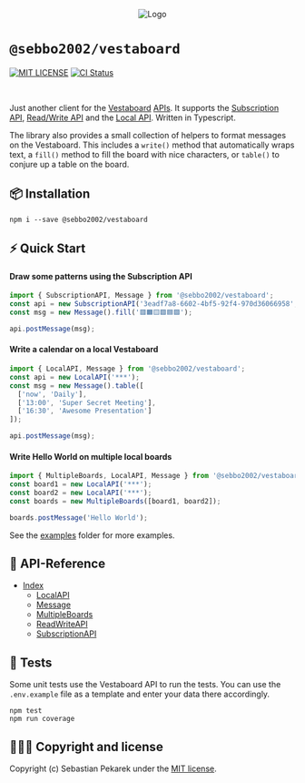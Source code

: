 <p align="center">
    <img src="https://d.sebbo.net/vestaboard-client-logo-CHm68XZRk-zNNTOboqFhVFbeuN6ccZkBsvGQxAJPx5GCBbSI2GnbSse6ovApzaULciWRnoOTzOny70L7Rcpv0SIkOPGIwCC3ZDsJFNeH1A00lB.png" alt="Logo" />
</p>

# `@sebbo2002/vestaboard`

[![MIT LICENSE](https://img.shields.io/badge/license-MIT-blue.svg?style=flat-square)](https://github.com/sebbo2002/vestaboard/blob/develop/LICENSE)
[![CI Status](https://img.shields.io/github/actions/workflow/status/sebbo2002/vestaboard/test-release.yml?style=flat-square)](https://github.com/sebbo2002/vestaboard/actions)

<br />


Just another client for the [Vestaboard](https://www.vestaboard.com/) [APIs](https://docs.vestaboard.com/). It supports 
the [Subscription API](https://docs.vestaboard.com/methods), [Read/Write API](https://docs.vestaboard.com/read-write) and 
the [Local API](https://docs.vestaboard.com/local). Written in Typescript.

The library also provides a small collection of helpers to format messages on the Vestaboard. This includes a `write()` 
method that automatically wraps text, a `fill()` method to fill the board with nice characters, or `table()` to conjure 
up a table on the board.


## 📦 Installation

	npm i --save @sebbo2002/vestaboard


## ⚡️ Quick Start

#### Draw some patterns using the Subscription API

```js
import { SubscriptionAPI, Message } from '@sebbo2002/vestaboard';
const api = new SubscriptionAPI('3eadf7a8-6602-4bf5-92f4-970d36066958', '******************************');
const msg = new Message().fill('🟥🟧🟨🟩🟦🟪');

api.postMessage(msg);
```

#### Write a calendar on a local Vestaboard
```js
import { LocalAPI, Message } from '@sebbo2002/vestaboard';
const api = new LocalAPI('***');
const msg = new Message().table([
  ['now', 'Daily'],
  ['13:00', 'Super Secret Meeting'],
  ['16:30', 'Awesome Presentation']
]);

api.postMessage(msg);
```

#### Write Hello World on multiple local boards
```js
import { MultipleBoards, LocalAPI, Message } from '@sebbo2002/vestaboard';
const board1 = new LocalAPI('***');
const board2 = new LocalAPI('***');
const boards = new MultipleBoards([board1, board2]);

boards.postMessage('Hello World');
```

See the [examples](./examples) folder for more examples.


## 📑 API-Reference

- [Index](https://sebbo2002.github.io/vestaboard/develop/reference/)
  - [LocalAPI](https://sebbo2002.github.io/vestaboard/develop/reference/classes/LocalAPI.html)
  - [Message](https://sebbo2002.github.io/vestaboard/develop/reference/classes/Message.html)
  - [MultipleBoards](https://sebbo2002.github.io/vestaboard/develop/reference/classes/MultipleBoards.html)
  - [ReadWriteAPI](https://sebbo2002.github.io/vestaboard/develop/reference/classes/ReadWriteAPI.html)
  - [SubscriptionAPI](https://sebbo2002.github.io/vestaboard/develop/reference/classes/SubscriptionAPI.html)


## 🚦 Tests

Some unit tests use the Vestaboard API to run the tests. You can use the `.env.example` file as a template and enter your 
data there accordingly.

```
npm test
npm run coverage
```


## 🙆🏼‍♂️ Copyright and license

Copyright (c) Sebastian Pekarek under the [MIT license](LICENSE).
